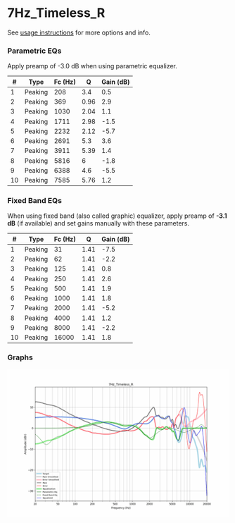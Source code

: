 # 7Hz_Timeless_R
See [usage instructions](https://github.com/jaakkopasanen/AutoEq#usage) for more options and info.

### Parametric EQs
Apply preamp of -3.0 dB when using parametric equalizer.

|   # | Type    |   Fc (Hz) |    Q |   Gain (dB) |
|-----|---------|-----------|------|-------------|
|   1 | Peaking |       208 | 3.4  |         0.5 |
|   2 | Peaking |       369 | 0.96 |         2.9 |
|   3 | Peaking |      1030 | 2.04 |         1.1 |
|   4 | Peaking |      1711 | 2.98 |        -1.5 |
|   5 | Peaking |      2232 | 2.12 |        -5.7 |
|   6 | Peaking |      2691 | 5.3  |         3.6 |
|   7 | Peaking |      3911 | 5.39 |         1.4 |
|   8 | Peaking |      5816 | 6    |        -1.8 |
|   9 | Peaking |      6388 | 4.6  |        -5.5 |
|  10 | Peaking |      7585 | 5.76 |         1.2 |

### Fixed Band EQs
When using fixed band (also called graphic) equalizer, apply preamp of **-3.1 dB** (if available) and set gains manually with these parameters.

|   # | Type    |   Fc (Hz) |    Q |   Gain (dB) |
|-----|---------|-----------|------|-------------|
|   1 | Peaking |        31 | 1.41 |        -7.5 |
|   2 | Peaking |        62 | 1.41 |        -2.2 |
|   3 | Peaking |       125 | 1.41 |         0.8 |
|   4 | Peaking |       250 | 1.41 |         2.6 |
|   5 | Peaking |       500 | 1.41 |         1.9 |
|   6 | Peaking |      1000 | 1.41 |         1.8 |
|   7 | Peaking |      2000 | 1.41 |        -5.2 |
|   8 | Peaking |      4000 | 1.41 |         1.2 |
|   9 | Peaking |      8000 | 1.41 |        -2.2 |
|  10 | Peaking |     16000 | 1.41 |         1.8 |

### Graphs
![](./7Hz_Timeless_R.png)
